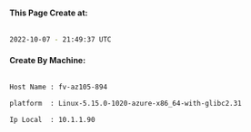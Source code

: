
   
#### This Page Create at:

```bash

2022-10-07 - 21:49:37 UTC

```

#### Create By Machine:

```bash

Host Name : fv-az105-894

platform  : Linux-5.15.0-1020-azure-x86_64-with-glibc2.31

Ip Local  : 10.1.1.90

```


